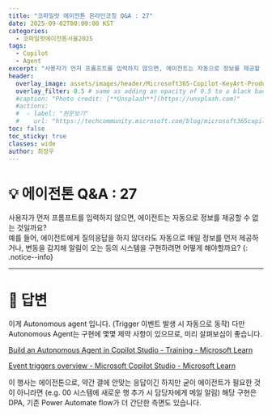 ```yaml
---
title: "코파일럿 에이전톤 온라인코칭 Q&A : 27"
date: 2025-09-02T00:00:00 KST
categories:
  - 코파일럿에이전톤서울2025
tags:
  - Copilot
  - Agent
excerpt: "사용자가 먼저 프롬프트를 입력하지 않으면, 에이전트는 자동으로 정보를 제공할 수 없는 것일까요? 예를들어, 에이전트에게 질의응답을 하지 않더라도 자동으로 매일 정보를 먼저 제공하거나, 변동을 감지해 알림이 오는 등의 시스템을 구현하려면 어떻게 해야할까요?"
header:
  overlay_image: assets/images/header/Microsoft365-Copilot-KeyArt-Productivity-6K-01.png
  overlay_filter: 0.5 # same as adding an opacity of 0.5 to a black background
  #caption: "Photo credit: [**Unsplash**](https://unsplash.com)"
  #actions:
  #  - label: "원문보기"
  #    url: "https://techcommunity.microsoft.com/blog/microsoft365copilotblog/what%E2%80%99s-new-in-microsoft-365-copilot--july-2025/4438253"
toc: false
toc_sticky: true
classes: wide
author: 최정우
---
```


# 💡 에이전톤 Q&A : 27

사용자가 먼저 프롬프트를 입력하지 않으면, 에이전트는 자동으로 정보를 제공할 수 없는 것일까요?    
예를 들어, 에이전트에게 질의응답을 하지 않더라도 자동으로 매일 정보를 먼저 제공하거나, 변동을 감지해 알림이 오는 등의 시스템을 구현하려면 어떻게 해야할까요?
{: .notice--info}

---

# 📝 답변

이게 Autonomous agent 입니다. (Trigger 이벤트 발생 시 자동으로 동작) 다만 Autonomous Agent는 구현에 몇몇 제약 사항이 있으므로, 미리 살펴보심이 좋습니다.

[Build an Autonomous Agent in Copilot Studio - Training - Microsoft Learn](https://learn.microsoft.com/en-us/training/modules/autonomous-agent/)

[Event triggers overview - Microsoft Copilot Studio - Microsoft Learn](https://learn.microsoft.com/en-us/microsoft-copilot-studio/authoring-triggers-about)

이 행사는 에이전톤으로, 약간 결에 안맞는 응답이긴 하지만 굳이 에이전트가 필요한 것이 아니라면 (e.g. 00 시스템에 새로운 행 추가 시 담당자에게 메일 알림) 해당 구현은 DPA, 기존 Power Automate flow가 더 간단한 측면도 있습니다. 

